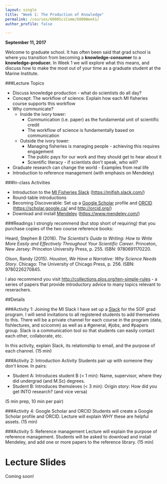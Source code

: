 ```yaml
---
layout: single
title: "Week 1: The Production of Knowledge"
permalink: /courses/6000SciComm/6000Week1/
author_profile: false

---
```


**September 11, 2017**

Welcome to graduate school. It has often been said that grad school is where you transition from becoming a **knowledge-consumer** to a **knowledge-producer.** In Week 1 we will explore what this means, and discuss how to make the most out of your time as a graduate student at the Marine Institute.

###Lecture Topics
* Discuss knowledge production - what do scientists do all day?
* Concept: The workflow of science. Explain how each MI fisheries course supports this workflow 
* Why communicate? 
    + Inside the ivory tower:   
        - Communication (i.e. paper) as the fundamental unit of scientific credit
        - The workflow of science is fundamentally based on communication
    + Outside the ivory tower:
        - Managing fisheries is managing people - achieving this requires engagement
        - The public pays for our work and they should get to hear about it
        - Scientific literacy - if scientists don't speak, who will?
* Graduate research can change the world - Examples from real life
* Introduction to reference management (with emphasis on Mendeley)

###In-class Activities

* Introduction to the [MI Fisheries Slack](https://mifish.slack.com/) (https://mifish.slack.com/)
* Round-table introductions
* Becoming Discoverable: Set up a [Google Scholar](https://scholar.google.ca/) profile and [ORCID](http://orcid.org/) (https://scholar.google.ca/ and http://orcid.org/)
* Download and install [Mendeley](https://www.mendeley.com/) (https://www.mendeley.com/)

###Readings
I strongly recommend (but stop short of requiring) that you purchase copies of the two course reference books:

Heard, Stephen B (2016). *The Scientist’s Guide to Writing: How to Write More Easily and Effectively Throughout Your Scientific Career*. Princeton, New Jersey: Princeton University Press, p. 255. ISBN:
9780691170220.

Olson, Randy (2015). *Houston, We Have a Narrative: Why Science Needs Story*. Chicago: The University of
Chicago Press, p. 256. ISBN: 9780226270845.

I also recommend you visit http://collections.plos.org/ten-simple-rules - a series of papers that provide introductory advice to many topics relevant to reserachers.

##Details

###Activity 1: Joining the MI Slack
I have set up a [Slack](https://mifish.slack.com/) for the SOF grad program. I will send invitations to all registered students to add themselves to this. There will be a private channel for each course in the program (data, fishlectures, and scicomm) as well as a #general, #jobs, and #papers group. Slack is a communication tool so that students can easily contact each other, collaborate, etc. 

In this activity, explain Slack, its relationship to email, and the purpose of each channel. (15 min)

###Activity 2: Introduction Activity
Students pair up with someone they don't know. In pairs:

- Student A: Introduces student B (< 1 min): Name, supervisor, where they did undergrad (and M.Sc) degrees.
- Student B: Introduces themsleves (< 3 min): Origin story: How did you get INTO research? 
(and vice versa)

(5 min prep, 10 min per pair)

###Activity 4: Google Scholar and ORCID
Students will create a Google Scholar profile and ORCID. Lecture will explain WHY these are helpful assets. (15 min)

###Activity 5: Reference management
Lecture will explain the purpose of reference management. Students will be asked to download and install Mendeley, and add one or more papers to the reference library. (15 min)

# Lecture Slides

Coming soon!
